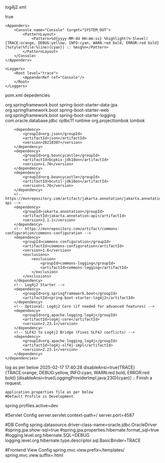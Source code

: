 log4j2.xml

<?xml version="1.0" encoding="UTF-8"?>
<Configuration status="WARN">
    <Properties>
        <!-- Force Enable ANSI Colors -->
        <Property name="log4j2.enableJansi">true</Property>
    </Properties>

    <Appenders>
        <Console name="Console" target="SYSTEM_OUT">
            <PatternLayout>
                <Pattern>%d{yyyy-MM-dd HH:mm:ss} %highlight(%-5level){TRACE:orange, DEBUG:yellow, INFO:cyan, WARN:red bold, ERROR:red bold} [%style(%file:%line){cyan}] :: %msg%n</Pattern>
            </PatternLayout>
        </Console>
    </Appenders>

    <Loggers>
        <Root level="trace">
            <AppenderRef ref="Console"/>
        </Root>
    </Loggers>
</Configuration>

pom.xml depedencies

 <dependencies>
        <dependency>
            <groupId>org.springframework.boot</groupId>
            <artifactId>spring-boot-starter-data-jpa</artifactId>
        </dependency>
        <dependency>
            <groupId>org.springframework.boot</groupId>
            <artifactId>spring-boot-starter-web</artifactId>
            <exclusions>
                <exclusion>
                    <groupId>org.springframework.boot</groupId>
                    <artifactId>spring-boot-starter-logging</artifactId>
                </exclusion>
            </exclusions>
        </dependency>
        <dependency>
            <groupId>com.oracle.database.jdbc</groupId>
            <artifactId>ojdbc11</artifactId>
            <scope>runtime</scope>
        </dependency>
        <dependency>
            <groupId>org.projectlombok</groupId>
            <artifactId>lombok</artifactId>
        </dependency>

        <dependency>
            <groupId>org.json</groupId>
            <artifactId>json</artifactId>
            <version>20210307</version>
        </dependency>
        <dependency>
            <groupId>org.bouncycastle</groupId>
            <artifactId>bcpkix-jdk18on</artifactId>
            <version>1.76</version>
        </dependency>
        <dependency>
            <groupId>org.bouncycastle</groupId>
            <artifactId>bcutil-jdk18on</artifactId>
            <version>1.76</version>
        </dependency>
        <!-- https://mvnrepository.com/artifact/jakarta.annotation/jakarta.annotation-api -->
        <dependency>
            <groupId>jakarta.annotation</groupId>
            <artifactId>jakarta.annotation-api</artifactId>
            <version>2.1.1</version>
        </dependency>
        <!-- https://mvnrepository.com/artifact/commons-configuration/commons-configuration -->
        <dependency>
            <groupId>commons-configuration</groupId>
            <artifactId>commons-configuration</artifactId>
            <version>1.6</version>
            <exclusions>
                <exclusion>
                    <groupId>commons-logging</groupId>
                    <artifactId>commons-logging</artifactId>
                </exclusion>
            </exclusions>
        </dependency>
        <!-- Log4j2 Starter -->
        <dependency>
            <groupId>org.springframework.boot</groupId>
            <artifactId>spring-boot-starter-log4j2</artifactId>
        </dependency>
        <!-- Optional: Log4j2 Core (if needed for advanced features) -->
        <dependency>
            <groupId>org.apache.logging.log4j</groupId>
            <artifactId>log4j-core</artifactId>
            <version>2.23.1</version>
        </dependency>
        <!-- SLF4J to Log4j2 Bridge (Fixes SLF4J conflicts) -->
        <dependency>
            <groupId>org.apache.logging.log4j</groupId>
            <artifactId>log4j-slf4j-impl</artifactId>
            <version>2.23.1</version>
        </dependency>
    </dependencies>

log as per below
2025-02-17 17:40:28 disableAnsi=true(TRACE){TRACE:orange, DEBUG:yellow, INFO:cyan, WARN:red bold, ERROR:red bold} [disableAnsi=true(LoggingProviderImpl.java:230){cyan}] :: Finish a request.

    application.properties file as per below
    #Default Profile is Development
spring.profiles.active=dev

#Servlet Config
server.servlet.context-path=/
server.port=4587

#DB Config
spring.datasource.driver-class-name=oracle.jdbc.OracleDriver
#spring.jpa.show-sql=true
#spring.jpa.properties.hibernate.format_sql=true
#logging.level.org.hibernate.SQL=DEBUG
logging.level.org.hibernate.type.descriptor.sql.BasicBinder=TRACE

#Frontend View Config
spring.mvc.view.prefix=/templates/
spring.mvc.view.suffix=.html

    
